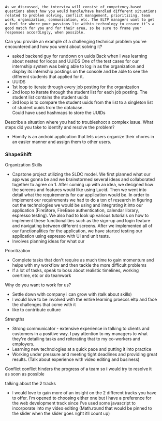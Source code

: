 `As we discussed, the interview will consist of competency-based questions about how you would handle/have handled different situations related to problem solving, conflict management, prioritizing, team work, organization, communication, etc. The ELTP managers want to get a feel for where your passions lie within technology to ensure it’s a good match for you and for their area, so be sure to frame your responses accordingly, when possible.`


Can you provide an example of a challenging technical problem you've encountered and how you went about solving it?
- asked backend guy for rundown on uuids
Back when I was learning about nested for loops and UUIDS
One of the test cases for our internship system was being able to log in as the organization and display its internship postings on the console and be able to see the different students that applied for it. 
- UUIDS
- 1st loop to iterate through every job posting for the organization
- 2nd loop to iterate through the student list for each job posting. The student list contains the student uuids
- 3rd loop is to compare the student uuids from the list to a singleton list of student uuids from the database.  
Could have used hashmaps to store the UUIDs



Describe a situation where you had to troubleshoot a complex issue. What steps did you take to identify and resolve the problem?
- Homify is an android application that lets users organize their chores in an easier manner and assign them to other users. 



### ShapeShift





Organization Skills
- Capstone project utilizing the SLDC model. We first planned what our app was gonna be and we brainstormed several ideas and collaborated together to agree on 1. After coming up with an idea, we designed how the screens and features would like using Lucid. Then we went into detail what the requirements for our application would be. In order to implement our requirements we had to do a ton of research in figuring out the technologies we would be using and integrating it into our application (FireStore, FireBase authentication, calendar library, espresso testing). We also had to look up various tutorials on how to implement these functionalities such as the sign-up and login feature and navigating between different screens. After we implemented all of our functionalities for the application, we have started testing our application using espresso with UI and unit tests. 
- Involves planning ideas for what our 

Prioritization
- Complete tasks that don't require as much time to gain momentum and helps with my workflow and then tackle the more difficult problems
- If a lot of tasks, speak to boss about realistic timelines, working overtime, etc or do teamwork

Why do you want to work for us?
- Settle down with company i can grow with (talk about skills)
- I would love to be involved with the entire learning proecss eltp and face the challenges that come with it
- like to contribute culture 

Strengths
- Strong communicator - extensive experience in talking to clients and customers in a positive way. I pay attention to my managers to what they're detailing tasks and reiterating that to my co-workers and employers. 
- Learning new technologies at a quick pace and putting it into practice 
- Working under pressure and meeting tight deadlines and providing great results. (Talk about experience with video editing and business)

Conflict
conflict hinders the progress of a team so i would try to resolve it as soon as possible

talking about the 2 tracks
- I would love to gain more of an insight on the 2 different tracks you have to offer. I'm opened to choosing either one but i have a preference for the web development track since I've used some javascript to incorporate into my video editing (Math.round that would be pinned to the slider when the slider goes right itll count up)
